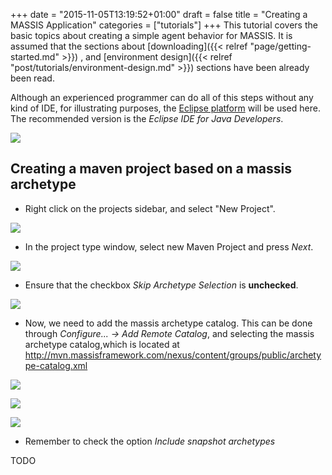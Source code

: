 +++
date = "2015-11-05T13:19:52+01:00"
draft = false
title = "Creating a MASSIS Application"
categories = ["tutorials"]
+++
This tutorial covers the basic topics about creating a simple agent behavior for MASSIS. It is assumed that the sections about
[downloading]({{< relref "page/getting-started.md" >}}) , and
[environment design]({{< relref "post/tutorials/environment-design.md" >}}) sections have been already been read.

Although an experienced programmer can do all of this steps without any kind of IDE, for illustrating purposes, the [Eclipse platform](http://www.eclipse.org/downloads/) will be used here. The recommended version is the _Eclipse IDE for Java Developers_.

![](http://i.imgur.com/6574ISB.png)

## Creating a maven project based on a massis archetype

- Right click on the projects sidebar, and select "New Project".

![](http://i.imgur.com/jHjluiC.png)

- In the project type window, select new Maven Project and press _Next_.

![](http://i.imgur.com/nekxikS.png)

- Ensure that the checkbox _Skip Archetype Selection_ is **unchecked**.

![](http://i.imgur.com/uNrk3nQ.png)

- Now, we need to add the massis archetype catalog. This can be done through _Configure... -> Add Remote Catalog_, and selecting the massis archetype catalog,which is located at http://mvn.massisframework.com/nexus/content/groups/public/archetype-catalog.xml

![](http://i.imgur.com/NwtY4Wk.png)


![](http://i.imgur.com/0KDUOcB.png)


![](http://i.imgur.com/hRWww0Z.png)

- Remember to check the option _Include snapshot archetypes_

TODO






